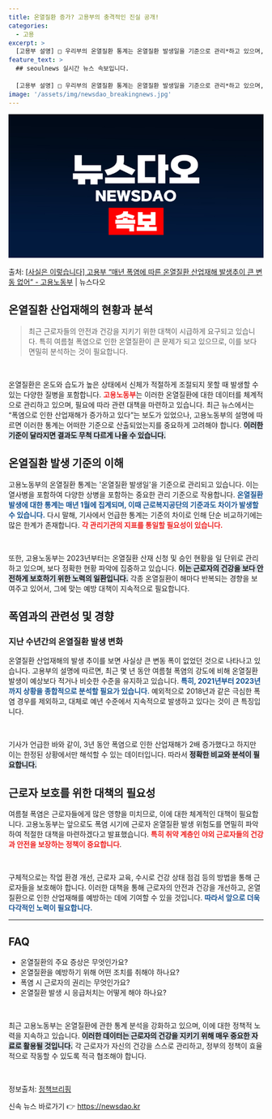```yaml
---
title: 온열질환 증가? 고용부의 충격적인 진실 공개!
categories:
  - 고용
excerpt: >
  [고용부 설명] □ 우리부의 온열질환 통계는 온열질환 발생일을 기준으로 관리*하고 있으며, 열사병 이외에 재…
feature_text: >
  ## seoulnews 실시간 뉴스 속보입니다.

  [고용부 설명] □ 우리부의 온열질환 통계는 온열질환 발생일을 기준으로 관리*하고 있으며, 열사병 이외에 재…
image: '/assets/img/newsdao_breakingnews.jpg'
---
```


![뉴스다오 속보](/assets/img/newsdao_breakingnews.jpg)

<p>출처: <a href="https://newsdao.kr/2018" rel="dofollow">[사실은 이렇습니다] 고용부 “매년 폭염에 따른 온열질환 산업재해 발생추이 큰 변동 없어” - 고용노동부</a> | 뉴스다오</p>

<h2 data-ke-size="size26">온열질환 산업재해의 현황과 분석</h2>

<blockquote>최근 근로자들의 안전과 건강을 지키기 위한 대책이 시급하게 요구되고 있습니다. 특히 여름철 폭염으로 인한 온열질환이 큰 문제가 되고 있으므로, 이를 보다 면밀히 분석하는 것이 필요합니다.</blockquote>

<p data-ke-size="size16">&nbsp;</p>

온열질환은 온도와 습도가 높은 상태에서 신체가 적절하게 조절되지 못할 때 발생할 수 있는 다양한 질병을 포함합니다. <b><span style="color: #ee2323;">고용노동부</span></b>는 이러한 온열질환에 대한 데이터를 체계적으로 관리하고 있으며, 필요에 따라 관련 대책을 마련하고 있습니다. 최근 뉴스에서는 “폭염으로 인한 산업재해가 증가하고 있다”는 보도가 있었으나, 고용노동부의 설명에 따르면 이러한 통계는 어떠한 기준으로 산출되었는지를 중요하게 고려해야 합니다. <b><span style="background-color: #21538527;">이러한 기준이 달라지면 결과도 무척 다르게 나올 수 있습니다.</span></b>

<h2 data-ke-size="size26">온열질환 발생 기준의 이해</h2>

고용노동부의 온열질환 통계는 '온열질환 발생일'을 기준으로 관리되고 있습니다. 이는 열사병을 포함하여 다양한 상병을 포함하는 중요한 관리 기준으로 작용합니다. <b><span style="color: #1a5490;">온열질환 발생에 대한 통계는 매년 1월에 집계되며, 이때 근로복지공단의 기준과도 차이가 발생할 수 있습니다.</span></b> 다시 말해, 기사에서 언급한 통계는 기준의 차이로 인해 단순 비교하기에는 많은 한계가 존재합니다. <b><span style="color: #ee2323;">각 관리기관의 지표를 통일할 필요성이 있습니다.</span></b>

<p data-ke-size="size16">&nbsp;</p>

또한, 고용노동부는 2023년부터는 온열질환 산재 신청 및 승인 현황을 일 단위로 관리하고 있으며, 보다 정확한 현황 파악에 집중하고 있습니다. <b><span style="background-color: #21538527;">이는 근로자의 건강을 보다 안전하게 보호하기 위한 노력의 일환입니다.</span></b> 각종 온열질환이 해마다 반복되는 경향을 보여주고 있어서, 그에 맞는 예방 대책이 지속적으로 필요합니다.

<h2 data-ke-size="size26">폭염과의 관련성 및 경향</h2>

<h3>지난 수년간의 온열질환 발생 변화</h3>

온열질환 산업재해의 발생 추이를 보면 사실상 큰 변동 폭이 없었던 것으로 나타나고 있습니다. 고용부의 설명에 따르면, 최근 몇 년 동안 여름철 폭염의 강도에 비해 온열질환 발생이 예상보다 적거나 비슷한 수준을 유지하고 있습니다. <b><span style="color: #1a5490;">특히, 2021년부터 2023년까지 상황을 종합적으로 분석할 필요가 있습니다.</span></b> 예외적으로 2018년과 같은 극심한 폭염 경우를 제외하고, 대체로 예년 수준에서 지속적으로 발생하고 있다는 것이 큰 특징입니다.

<p data-ke-size="size16">&nbsp;</p>

기사가 언급한 바와 같이, 3년 동안 폭염으로 인한 산업재해가 2배 증가했다고 하지만 이는 한정된 상황에서만 해석할 수 있는 데이터입니다. 따라서 <b><span style="background-color: #21538527;">정확한 비교와 분석이 필요합니다.</span></b>

<h2 data-ke-size="size26">근로자 보호를 위한 대책의 필요성</h2>

여름철 폭염은 근로자들에게 많은 영향을 미치므로, 이에 대한 체계적인 대책이 필요합니다. 고용노동부는 앞으로도 폭염 시기에 근로자 온열질환 발생 위험도를 면밀히 파악하여 적절한 대책을 마련하겠다고 발표했습니다. <b><span style="color: #ee2323;">특히 취약 계층인 야외 근로자들의 건강과 안전을 보장하는 정책이 중요합니다</span></b>.

<p data-ke-size="size16">&nbsp;</p>

구체적으로는 작업 환경 개선, 근로자 교육, 수시로 건강 상태 점검 등의 방법을 통해 근로자들을 보호해야 합니다. 이러한 대책을 통해 근로자의 안전과 건강을 개선하고, 온열질환으로 인한 산업재해를 예방하는 데에 기여할 수 있을 것입니다. <b><span style="color: #1a5490;">따라서 앞으로 더욱 다각적인 노력이 필요합니다.</span></b>

<hr>

<h2 data-ke-size="size26">FAQ</h2>

<ul>
    <li>온열질환의 주요 증상은 무엇인가요?</li>
    <li>온열질환을 예방하기 위해 어떤 조치를 취해야 하나요?</li>
    <li>폭염 시 근로자의 권리는 무엇인가요?</li>
    <li>온열질환 발생 시 응급처치는 어떻게 해야 하나요?</li>
</ul>

<p data-ke-size="size16">&nbsp;</p>

최근 고용노동부는 온열질환에 관한 통계 분석을 강화하고 있으며, 이에 대한 정책적 노력을 지속하고 있습니다. <b><span style="background-color: #21538527;">이러한 데이터는 근로자의 건강을 지키기 위해 매우 중요한 자료로 활용될 것입니다.</span></b> 각 근로자가 자신의 건강을 스스로 관리하고, 정부의 정책이 효율적으로 작동할 수 있도록 적극 협조해야 합니다.

<p data-ke-size="size16">&nbsp;</p>

정보출처: [정책브리핑](https://newsdao.kr/2018) 

신속 뉴스 바로가기 👉 <a href="https://newsdao.kr" rel="dofollow">https://newsdao.kr</a>


